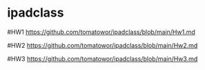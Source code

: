 # ipadclass

#HW1
https://github.com/tomatowor/ipadclass/blob/main/Hw1.md

#HW2
https://github.com/tomatowor/ipadclass/blob/main/Hw2.md

#HW3
https://github.com/tomatowor/ipadclass/blob/main/Hw3.md

